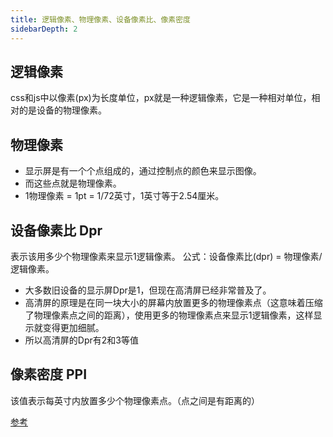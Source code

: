 ```yaml
---
title: 逻辑像素、物理像素、设备像素比、像素密度
sidebarDepth: 2
---
```


## 逻辑像素
css和js中以像素(px)为长度单位，px就是一种逻辑像素，它是一种相对单位，相对的是设备的物理像素。

## 物理像素

* 显示屏是有一个个点组成的，通过控制点的颜色来显示图像。
* 而这些点就是物理像素。
* 1物理像素 = 1pt = 1/72英寸，1英寸等于2.54厘米。

## 设备像素比 Dpr
表示该用多少个物理像素来显示1逻辑像素。
公式：设备像素比(dpr) = 物理像素/逻辑像素。

* 大多数旧设备的显示屏Dpr是1，但现在高清屏已经非常普及了。
* 高清屏的原理是在同一块大小的屏幕内放置更多的物理像素点（这意味着压缩了物理像素点之间的距离），使用更多的物理像素点来显示1逻辑像素，这样显示就变得更加细腻。
* 所以高清屏的Dpr有2和3等值

## 像素密度 PPI 
该值表示每英寸内放置多少个物理像素点。（点之间是有距离的）

[参考](https://www.cnblogs.com/zaoa/p/8630393.html)
